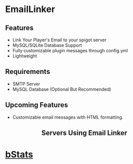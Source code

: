 # EmailLinker

## Features
* Link Your Player's Email to your spigot server
* MySQL/SQLite Database Support
* Fully customizable plugin messages through config.yml
* Lightweight

## Requirements
* SMTP Server
* MySQL Database (Optional But Recommended)

## Upcoming Features
* Customizable email messages with HTML formatting.

<h2 align="center">Servers Using Email Linker</h2>


# [bStats](https://bstats.org/signatures/bukkit/Email%20Linker.svg)



